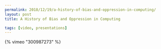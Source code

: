 ```yaml
---
permalink: 2018/12/19/a-history-of-bias-and-oppression-in-computing/
layout: post
title: A History of Bias and Oppression in Computing

tags: [video, presentations]
---
```


{% vimeo "300987273" %}

